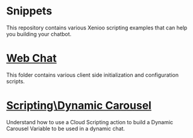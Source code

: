 # Snippets
This repository contains various Xenioo scripting examples that can help you building your chatbot.

# <a href='https://github.com/xenioo/Snippets/tree/master/Web%20Chat'>Web Chat</a>
This folder contains various client side initialization and configuration scripts.

# <a href='https://github.com/xenioo/Snippets/tree/master/Xenioo%20Scripting/Dynamic%20Carousel'>Scripting\Dynamic Carousel</a>
Understand how to use a Cloud Scripting action to build a Dynamic Carousel Variable to be used in a dynamic chat.
